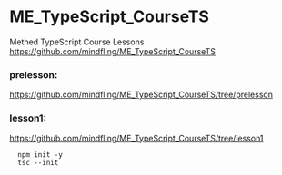 # ME_TypeScript_CourseTS
Methed TypeScript Course Lessons
https://github.com/mindfling/ME_TypeScript_CourseTS


### prelesson:
https://github.com/mindfling/ME_TypeScript_CourseTS/tree/prelesson

### lesson1:
https://github.com/mindfling/ME_TypeScript_CourseTS/tree/lesson1


```
  npm init -y
  tsc --init
```
